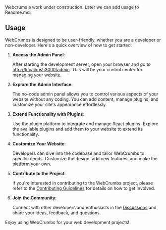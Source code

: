 Webcrums a work under construction. Later we can add usage to Readme.md:


## Usage

WebCrumbs is designed to be user-friendly, whether you are a developer or non-developer. Here's a quick overview of how to get started:

1. **Access the Admin Panel**:

   After starting the development server, open your browser and go to [http://localhost:3000/admin](http://localhost:3000/admin). This will be your control center for managing your website.

2. **Explore the Admin Interface**:

   The no-code admin panel allows you to control various aspects of your website without any coding. You can add content, manage plugins, and customize your site's appearance effortlessly.

3. **Extend Functionality with Plugins**:

   Use the plugin platform to integrate and manage React plugins. Explore the available plugins and add them to your website to extend its functionality.

4. **Customize Your Website**:

   Developers can dive into the codebase and tailor WebCrumbs to specific needs. Customize the design, add new features, and make the platform your own.

5. **Contribute to the Project**:

   If you're interested in contributing to the WebCrumbs project, please refer to the [Contributing Guidelines](CONTRIBUTING.md) for details on how to get involved.

6. **Join the Community**:

   Connect with other developers and enthusiasts in the [Discussions](https://github.com/webcrumbs-community/webcrumbs/discussions) and share your ideas, feedback, and questions.

Enjoy using WebCrumbs for your web development projects!
